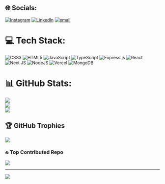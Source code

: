 
## 🌐 Socials:
[![Instagram](https://img.shields.io/badge/Instagram-%23E4405F.svg?logo=Instagram&logoColor=white)](https://instagram.com/charan.tech36) [![LinkedIn](https://img.shields.io/badge/LinkedIn-%230077B5.svg?logo=linkedin&logoColor=white)](https://linkedin.com/in/charandeep-reddy) [![email](https://img.shields.io/badge/Email-D14836?logo=gmail&logoColor=white)](mailto:charan.tech36@gmail.com) 

# 💻 Tech Stack:
![CSS3](https://img.shields.io/badge/css3-%231572B6.svg?style=plastic&logo=css3&logoColor=white) ![HTML5](https://img.shields.io/badge/html5-%23E34F26.svg?style=plastic&logo=html5&logoColor=white) ![JavaScript](https://img.shields.io/badge/javascript-%23323330.svg?style=plastic&logo=javascript&logoColor=%23F7DF1E) ![TypeScript](https://img.shields.io/badge/typescript-%23007ACC.svg?style=plastic&logo=typescript&logoColor=white) ![Express.js](https://img.shields.io/badge/express.js-%23404d59.svg?style=plastic&logo=express&logoColor=%2361DAFB) ![React](https://img.shields.io/badge/react-%2320232a.svg?style=plastic&logo=react&logoColor=%2361DAFB) ![Next JS](https://img.shields.io/badge/Next-black?style=plastic&logo=next.js&logoColor=white) ![NodeJS](https://img.shields.io/badge/node.js-6DA55F?style=plastic&logo=node.js&logoColor=white) ![Vercel](https://img.shields.io/badge/vercel-%23000000.svg?style=plastic&logo=vercel&logoColor=white) ![MongoDB](https://img.shields.io/badge/MongoDB-%234ea94b.svg?style=plastic&logo=mongodb&logoColor=white)
# 📊 GitHub Stats:
![](https://github-readme-stats.vercel.app/api?username=charandeep-reddy&theme=dark&hide_border=false&include_all_commits=true&count_private=true)<br/>
![](https://nirzak-streak-stats.vercel.app/?user=charandeep-reddy&theme=dark&hide_border=false)<br/>
![](https://github-readme-stats.vercel.app/api/top-langs/?username=charandeep-reddy&theme=dark&hide_border=false&include_all_commits=true&count_private=true&layout=compact)

## 🏆 GitHub Trophies
![](https://github-profile-trophy.vercel.app/?username=charandeep-reddy&theme=transparent&no-frame=true&no-bg=true&margin-w=4)

### 🔝 Top Contributed Repo
![](https://github-contributor-stats.vercel.app/api?username=charandeep-reddy&limit=5&theme=dark&combine_all_yearly_contributions=true)

---
[![](https://visitcount.itsvg.in/api?id=charandeep-reddy&icon=0&color=0)](https://visitcount.itsvg.in)

<!-- Proudly created with GPRM ( https://gprm.itsvg.in ) -->
